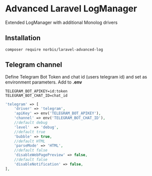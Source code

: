 # Advanced Laravel LogManager
Extended LogManager with additional Monolog drivers

## Installation
```shell
composer require norbis/laravel-advanced-log
```

## Telegram channel
Define Telegram Bot Token and chat id (users telegram id) and set as environment parameters.
Add to <b>.env</b>
```
TELEGRAM_BOT_APIKEY=id:token
TELEGRAM_BOT_CHAT_ID=chat_id
```
```php
'telegram' => [
    'driver' => 'telegram',
    'apiKey' => env('TELEGRAM_BOT_APIKEY'),
    'channel' => env('TELEGRAM_BOT_CHAT_ID'),
    //default debug
    'level'  => 'debug',
    //default true
    'bubble' => true,
    //default HTML
    'parseMode' => 'HTML',
    //default false
    'disableWebPagePreview' => false,
    //default false
    'disableNotification' => false,
],
```